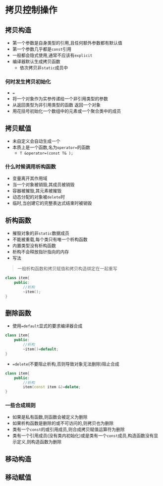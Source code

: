 # 拷贝控制操作

## 拷贝构造

- 第一个参数是自身类型的引用,且任何额外参数都有默认值
- 第一个参数几乎都是`const`引用
- 一般都会隐式使用,通常不应该有`explicit`
- 编译器默认生成拷贝函数
  - 依次拷贝非`static`成员中

### 何时发生拷贝初始化

- `=`
- 将一个对象作为实参传递给一个非引用类型的参数
- 从返回类型为非引用类型的函数 返回一个对象
- 用花括号初始化一个数组中的元素或一个聚合类中的成员

## 拷贝赋值

- 未自定义会自动生成一个
- 本质上是一个函数,名为`operator=`的函数
  - `T &operator=(const T& );`

### 什么时候调用析构函数

- 变量离开其作用域
- 当一个对象被销毁,其成员被销毁
- 容器被摧毁,其元素被摧毁
- 动态分配的对象被`delete`时
- 临时,当创建它的完整表达式结束时被销毁

## 析构函数

- 摧毁对象的非`static`数据成员
- 不能被重载,每个类只有唯一个析构函数
- 内置类型没有析构函数
- 析构不会释放指针指向的内存
- 写法

> 一般析构函数和拷贝赋值和拷贝构造绑定在一起重写

```c++
class item{
    public:
        //析构
        ~item();
}
```

## 删除函数

- 使用`=default`显式的要求编译器合成

```c++
class item{
    public:
        //析构
        ~item()=default;
}
```

- `=delete`(不要阻止析构,否则导致对象无法删除)阻止合成

```c++
class item{
    public:
        //析构
        item(const item &)=delete;
}
```

### 一些合成规则

- 如果是私有函数,则函数会被定义为删除
- 如果析构函数是删除的或不可访问的,则拷贝也为删除
- 类有一个`const`的或引用成员,则合成拷贝赋值运算符为删除
- 类有一个引用成员(没有类内初始化)或是类有一个`const`成员,构造函数没有显示定义,则构造函数为删除

## 移动构造

## 移动赋值

